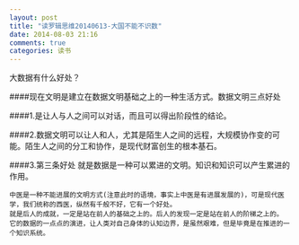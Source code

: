 ```yaml
---
layout: post
title: "读罗辑思维20140613-大国不能不识数"
date: 2014-08-03 21:16
comments: true
categories: 读书
---
```


大数据有什么好处？

####现在文明是建立在数据文明基础之上的一种生活方式。数据文明三点好处
    
####1.是让人与人之间可以对话，而且可以得出阶段性的结论。

####2.数据文明可以让人和人，尤其是陌生人之间的远程，大规模协作变的可能。陌生人之间的分工和协作，是现代财富创生的根本基石。

####3.第三条好处 就是数据是一种可以累进的文明。知识和知识可以产生累进的作用。

    中医是一种不能进展的文明方式(注意此时的语境，事实上中医是有进展发展的)，可是现代医学，我们统称的西医，纵然有千般不好，它有一个好处。
    就是后人的成就，一定是站在前人的基础之上的。后人的发现一定是站在前人的阶梯之上的。
    它的数据的一点点的演进，让人类对自己身体的认知边界，是虽然艰难，但是毕竟是在推进的一个知识系统。
